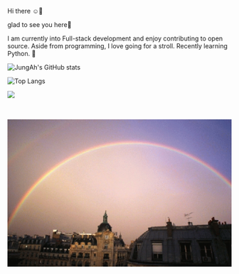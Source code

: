 Hi there :relaxed::wave:

glad to see you here:cherry_blossom: 

I am currently into Full-stack development and enjoy contributing to open source. Aside from programming, I love going for a stroll. Recently learning Python. :seedling:





![JungAh's GitHub stats](https://github-readme-stats.vercel.app/api?username=astroastrum&show_icons=true&theme=cobalt)

![Top Langs](https://github-readme-stats.vercel.app/api/top-langs/?username=astroastrum&layout=compact&theme=cobalt)





![](http://github-profile-summary-cards.vercel.app/api/cards/profile-details?username=astroastrum&theme=default)



![]()

![read_rainbow](README.assets/read_rainbow.png)





